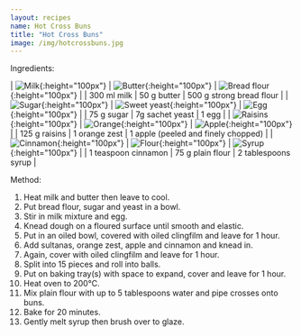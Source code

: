 ```yaml
---
layout: recipes
name: Hot Cross Buns
title: "Hot Cross Buns"
image: /img/hotcrossbuns.jpg
---
```


Ingredients:

| ![Milk](/img/milk.jpg){:height="100px"} | ![Butter](/img/butter.jpg){:height="100px"} | ![Bread flour](/img/breadflour.jpg){:height="100px"} |
| 300 ml milk | 50 g butter | 500 g strong bread flour |
| ![Sugar](/img/sugar.jpg){:height="100px"} | ![Sweet yeast](/img/sweetyeast.jpg){:height="100px"} | ![Egg](/img/egg.jpg){:height="100px"} |
| 75 g sugar | 7g sachet yeast | 1 egg |
| ![Raisins](/img/raisins.jpg){:height="100px"} | ![Orange](/img/orange.jpg){:height="100px"} | ![Apple](/img/apple.jpg){:height="100px"} |
| 125 g raisins | 1 orange zest | 1 apple (peeled and finely chopped) |
| ![Cinnamon](/img/cinnamon.jpg){:height="100px"} | ![Flour](/img/flour.jpg){:height="100px"} | ![Syrup](/img/syrup.jpg){:height="100px"} |
| 1 teaspoon cinnamon | 75 g plain flour | 2 tablespoons syrup |

Method:
1. Heat milk and butter then leave to cool.
2. Put bread flour, sugar and yeast in a bowl.
3. Stir in milk mixture and egg.
4. Knead dough on a floured surface until smooth and elastic.
5. Put in an oiled bowl, covered with oiled clingfilm and leave for 1 hour.
6. Add sultanas, orange zest, apple and cinnamon and knead in.
7. Again, cover with oiled clingfilm and leave for 1 hour.
8. Split into 15 pieces and roll into balls.
9. Put on baking tray(s) with space to expand, cover and leave for 1 hour.
10. Heat oven to 200°C.
11. Mix plain flour with up to 5 tablespoons water and pipe crosses onto buns.
12. Bake for 20 minutes.
13. Gently melt syrup then brush over to glaze.
